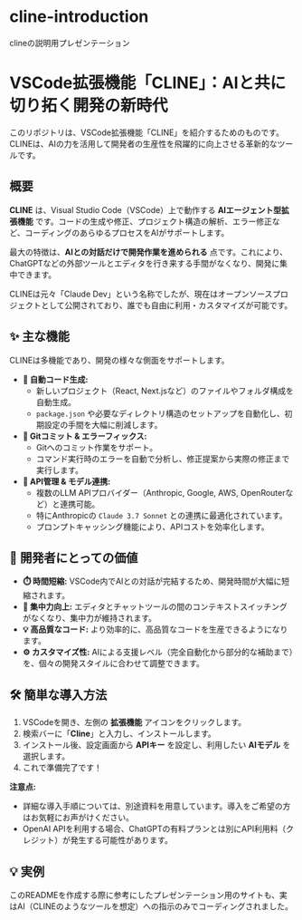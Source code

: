 # cline-introduction
clineの説明用プレゼンテーション

# VSCode拡張機能「CLINE」：AIと共に切り拓く開発の新時代

このリポジトリは、VSCode拡張機能「CLINE」を紹介するためのものです。CLINEは、AIの力を活用して開発者の生産性を飛躍的に向上させる革新的なツールです。

## 概要

**CLINE** は、Visual Studio Code（VSCode）上で動作する **AIエージェント型拡張機能** です。コードの生成や修正、プロジェクト構造の解析、エラー修正など、コーディングのあらゆるプロセスをAIがサポートします。

最大の特徴は、**AIとの対話だけで開発作業を進められる** 点です。これにより、ChatGPTなどの外部ツールとエディタを行き来する手間がなくなり、開発に集中できます。

CLINEは元々「Claude Dev」という名称でしたが、現在はオープンソースプロジェクトとして公開されており、誰でも自由に利用・カスタマイズが可能です。

## ✨ 主な機能

CLINEは多機能であり、開発の様々な側面をサポートします。

* **🤖 自動コード生成:**
    * 新しいプロジェクト（React, Next.jsなど）のファイルやフォルダ構成を自動生成。
    * `package.json` や必要なディレクトリ構造のセットアップを自動化し、初期設定の手間を大幅に削減します。
* **🔧 Gitコミット & エラーフィックス:**
    * Gitへのコミット作業をサポート。
    * コマンド実行時のエラーを自動で分析し、修正提案から実際の修正まで実行します。
* **🔌 API管理 & モデル連携:**
    * 複数のLLM APIプロバイダー（Anthropic, Google, AWS, OpenRouterなど）と連携可能。
    * 特にAnthropicの `Claude 3.7 Sonnet` との連携に最適化されています。
    * プロンプトキャッシング機能により、APIコストを効率化します。

## 🚀 開発者にとっての価値

* **⏱️ 時間短縮:** VSCode内でAIとの対話が完結するため、開発時間が大幅に短縮されます。
* **🧘 集中力向上:** エディタとチャットツールの間のコンテキストスイッチングがなくなり、集中力が維持されます。
* **💡 高品質なコード:** より効率的に、高品質なコードを生産できるようになります。
* **⚙️ カスタマイズ性:** AIによる支援レベル（完全自動化から部分的な補助まで）を、個々の開発スタイルに合わせて調整できます。

## 🛠️ 簡単な導入方法

1.  VSCodeを開き、左側の **拡張機能** アイコンをクリックします。
2.  検索バーに「**Cline**」と入力し、インストールします。
3.  インストール後、設定画面から **APIキー** を設定し、利用したい **AIモデル** を選択します。
4.  これで準備完了です！

**注意点:**

* 詳細な導入手順については、別途資料を用意しています。導入をご希望の方はお気軽にお声がけください。
* OpenAI APIを利用する場合、ChatGPTの有料プランとは別にAPI利用料（クレジット）が発生する可能性があります。

## 💡 実例

このREADMEを作成する際に参考にしたプレゼンテーション用のサイトも、実はAI（CLINEのようなツールを想定）への指示のみでコーディングされました。
